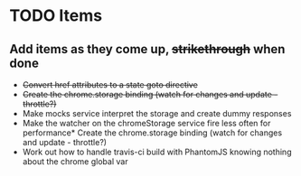 TODO Items
==========
Add items as they come up, <del>strikethrough</del> when done
-----------------------------------------------------

* <del>Convert href attributes to a state goto directive</del>
* <del>Create the chrome.storage binding (watch for changes and update - throttle?)</del>
* Make mocks service interpret the storage and create dummy responses
* Make the watcher on the chromeStorage service fire less often for performance* Create the chrome.storage binding (watch for changes and update - throttle?)
* Work out how to handle travis-ci build with PhantomJS knowing nothing about the chrome global var
